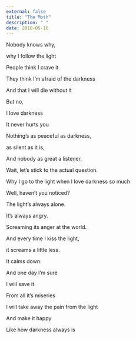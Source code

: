 ```yaml
---
external: false
title: "The Moth"
description: " "
date: 2018-05-16
---
```



Nobody knows why,

why I follow the light

People think I crave it

They think I’m afraid of the darkness

And that I will die without it

But no,

I love darkness

It never hurts you

Nothing’s as peaceful as darkness,

as silent as it is,

And nobody as great a listener.

Wait, let’s stick to the actual question.

Why I go to the light when I love darkness so much

Well, haven’t you noticed?

The light’s always alone.

It’s always angry.

Screaming its anger at the world.

And every time I kiss the light,

it screams a little less.

It calms down.

And one day I’m sure

I will save it

From all it’s miseries

I will take away the pain from the light

And make it happy

Like how darkness always is